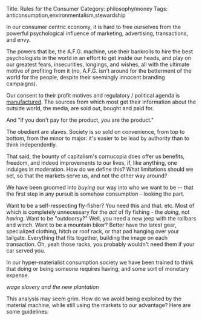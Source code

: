 Title: Rules for the Consumer
Category: philosophy/money
Tags: anticonsumption,environmentalism,stewardship

In our consumer centric economy, it is hard to free ourselves from the powerful psychological influence of marketing, advertising, transactions, and envy. 

The powers that be, the A.F.G. machine, use their bankrolls to hire the best psychologists in the world in an effort to get inside our heads, 
and play on our greatest fears, insecurities, longings, and wishes, all with the ultimate motive of profiting from it
 (no, A.F.G. isn't around for the betterment of the world for the people, despite their seemingly innocent branding campaigns). 
 
 Our consent to their profit motives and regulatory / political agenda is [manufactured](https://en.wikipedia.org/wiki/Manufacturing_Consent#Propaganda_model_of_communication). The sources from which most get their information about the outside world, the media, are sold out, bought and paid for. 
       
 And "if you don't pay for the product, _you_ are the product."
 
 The obedient are slaves. Society is so sold on convenience, from top to bottom, from the minor to major: it's easier to be lead by authority than to think independently.
 
 That said, the bounty of capitalism's cornucopia does offer us benefits, freedom, and indeed improvements to our lives, if, like anything, one indulges in moderation. How do we define this? What limitations should we set,
 so that the markets serve us, and not the other way around?
 
 We have been groomed into _buying_ our way into who we want to be -- that the first step in any pursuit is somehow consumption - looking the part. 
 
 Want to be a self-respecting fly-fisher? You need this and that. etc. Most 
 of which is completely unnecessary for the _act_ of fly fishing - the _doing_, not _having_. Want to be "outdoorsy?" Well, you need a new jeep with the rollbars and winch.
 Want to be a mountain biker? Better have the latest gear, specialized clothing, hitch or roof rack, or that pad hanging over your tailgate. Everything that fits together, building the image on each transaction. Oh, yeah those racks, you probably wouldn't need them if your car served you.
 
 In our hyper-materialist consumption society we have been trained to think that doing or being someone requires having, and some sort of monetary expense.
 
 *wage slavery and the new plantation*
 
 This analysis may seem grim. How do we avoid being exploited by the material machine, while still using the markets to our advantage? Here are some guidelines:
 
  
  
 
 
 
 
 
 


 
 

   
